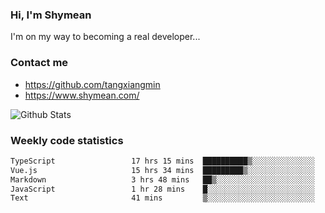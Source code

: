 ### Hi, I'm Shymean

I'm on my way to becoming a real developer...

### Contact me

- <https://github.com/tangxiangmin>
- <https://www.shymean.com/>

![Github Stats](https://github-readme-stats.vercel.app/api?username=tangxiangmin&show_icons=true&theme=dark)


###  Weekly code statistics

<!--START_SECTION:waka-->

```txt
TypeScript                 17 hrs 15 mins  ██████████▒░░░░░░░░░░░░░░   41.37 %
Vue.js                     15 hrs 34 mins  █████████▒░░░░░░░░░░░░░░░   37.32 %
Markdown                   3 hrs 48 mins   ██▒░░░░░░░░░░░░░░░░░░░░░░   09.12 %
JavaScript                 1 hr 28 mins    █░░░░░░░░░░░░░░░░░░░░░░░░   03.55 %
Text                       41 mins         ▒░░░░░░░░░░░░░░░░░░░░░░░░   01.64 %
```

<!--END_SECTION:waka-->